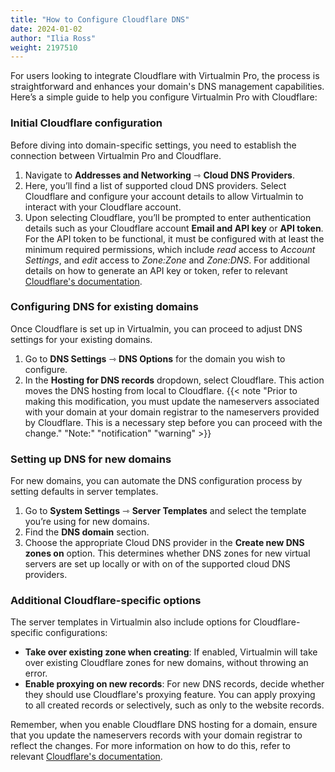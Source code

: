 ```yaml
---
title: "How to Configure Cloudflare DNS"
date: 2024-01-02
author: "Ilia Ross"
weight: 2197510
---
```


For users looking to integrate Cloudflare with Virtualmin Pro, the process is straightforward and enhances your domain's DNS management capabilities. Here’s a simple guide to help you configure Virtualmin Pro with Cloudflare:

### Initial Cloudflare configuration

Before diving into domain-specific settings, you need to establish the connection between Virtualmin Pro and Cloudflare.

1. Navigate to **Addresses and Networking** ⇾ **Cloud DNS Providers**.
2. Here, you’ll find a list of supported cloud DNS providers. Select Cloudflare and configure your account details to allow Virtualmin to interact with your Cloudflare account.
3. Upon selecting Cloudflare, you’ll be prompted to enter authentication details such as your Cloudflare account **Email and API key** or **API token**. For the API token to be functional, it must be configured with at least the minimum required permissions, which include _read_ access to _Account Settings_, and _edit_ access to _Zone:Zone_ and _Zone:DNS_. For additional details on how to generate an API key or token, refer to relevant [Cloudflare's documentation](https://support.cloudflare.com/hc/en-us/articles/200167836-Managing-API-Tokens-and-Keys).

### Configuring DNS for existing domains

Once Cloudflare is set up in Virtualmin, you can proceed to adjust DNS settings for your existing domains.

1. Go to **DNS Settings** ⇾ **DNS Options** for the domain you wish to configure.
2. In the **Hosting for DNS records** dropdown, select Cloudflare. This action moves the DNS hosting from local to Cloudflare.
{{< note "Prior to making this modification, you must update the nameservers associated with your domain at your domain registrar to the nameservers provided by Cloudflare. This is a necessary step before you can proceed with the change." "Note:" "notification" "warning" >}}

### Setting up DNS for new domains

For new domains, you can automate the DNS configuration process by setting defaults in server templates.

1. Go to **System Settings** ⇾ **Server Templates** and select the template you’re using for new domains.
2. Find the **DNS domain** section.
3. Choose the appropriate Cloud DNS provider in the **Create new DNS zones on** option. This determines whether DNS zones for new virtual servers are set up locally or with on of the supported cloud DNS providers.

### Additional Cloudflare-specific options

The server templates in Virtualmin also include options for Cloudflare-specific configurations:

- **Take over existing zone when creating**: If enabled, Virtualmin will take over existing Cloudflare zones for new domains, without throwing an error.
- **Enable proxying on new records**: For new DNS records, decide whether they should use Cloudflare's proxying feature. You can apply proxying to all created records or selectively, such as only to the website records.

Remember, when you enable Cloudflare DNS hosting for a domain, ensure that you update the nameservers records with your domain registrar to reflect the changes. For more information on how to do this, refer to relevant [Cloudflare's documentation](https://support.cloudflare.com/hc/en-us/articles/205195708-Changing-your-domain-nameservers-to-Cloudflare).
